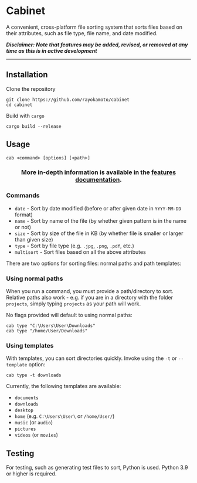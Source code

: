 # Cabinet
A convenient, cross-platform file sorting system that sorts files based on their attributes, such as file type, file name, and date modified.

***Disclaimer: Note that features may be added, revised, or removed at any time as this is in active development***

---

## Installation
Clone the repository 
```
git clone https://github.com/rayokamoto/cabinet
cd cabinet
```
Build with `cargo`
```
cargo build --release
```

## Usage
```
cab <command> [options] [<path>]
```

<h3 align="center">
    More in-depth information is available in the <a href="/docs/features.md">features documentation</a>.
</h3>

### Commands
* `date` - Sort by date modified (before or after given date in `YYYY-MM-DD` format)
* `name` - Sort by name of the file (by whether given pattern is in the name or not)
* `size` - Sort by size of the file in KB (by whether file is smaller or larger than given size)
* `type` - Sort by file type (e.g. `.jpg`, `.png`, `.pdf`, etc.)
* `multisort` - Sort files based on all the above attributes

There are two options for sorting files: normal paths and path templates:
### Using normal paths
When you run a command, you must provide a path/directory to sort. Relative paths also work - e.g. if you are in a directory with the folder `projects`, simply typing `projects` as your path will work.

No flags provided will default to using normal paths:
```
cab type "C:\Users\User\Downloads"
cab type "/home/User/Downloads"
```
### Using templates
With templates, you can sort directories quickly. Invoke using the `-t` or `--template` option:
```
cab type -t downloads
```
Currently, the following templates are available:
* `documents`
* `downloads`
* `desktop`
* `home` (e.g. `C:\Users\User\` or `/home/User/`)
* `music` (or `audio`)
* `pictures`
* `videos` (or `movies`)

## Testing
For testing, such as generating test files to sort, Python is used. Python 3.9 or higher is required.
